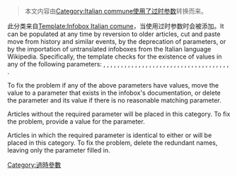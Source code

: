 > 本文内容由[Category:Italian commune使用了过时参数](https://zh.wikipedia.org/wiki/Category:Italian_commune使用了过时参数)转换而来。


此分类来自[Template:Infobox Italian comune](https://zh.wikipedia.org/wiki/Template:Infobox_Italian_comune "wikilink")，当使用过时参数时会被添加。It can be populated at any time by reversion to older articles, cut and paste move from history and similar events, by the deprecation of parameters, or by the importation of untranslated infoboxes from the Italian language Wikipedia. Specifically, the template checks for the existence of values in any of the following parameters: , , , , , , , , , , , , , , , , , , , , , , , , , , , , , , , , , , , , .

To fix the problem if any of the above parameters have values, move the value to a parameter that exists in the infobox's documentation, or delete the parameter and its value if there is no reasonable matching parameter.

Articles without the required  parameter will be placed in this category. To fix the problem, provide a value for the  parameter.

Articles in which the required  parameter is identical to either  or  will be placed in this category. To fix the problem, delete the redundant names, leaving only the  parameter filled in.

[Category:過時參數](https://zh.wikipedia.org/wiki/Category:過時參數 "wikilink")